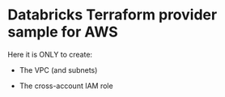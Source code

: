 # Databricks Terraform provider sample for AWS

Here it is ONLY to create:

- The VPC (and subnets)

- The cross-account IAM role
